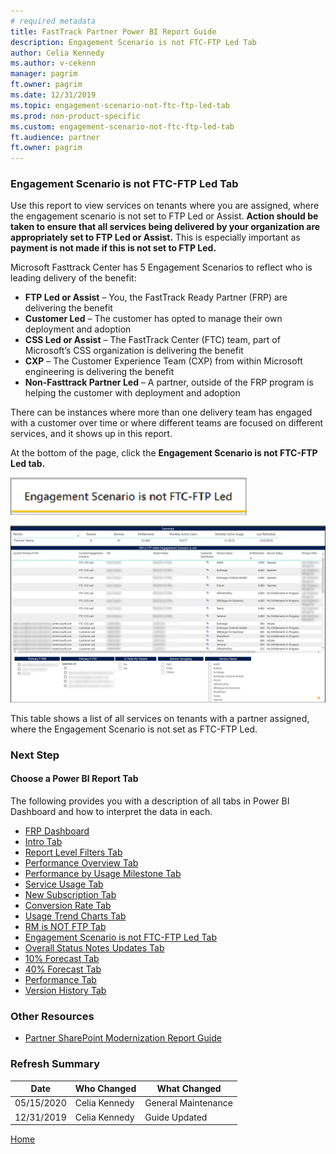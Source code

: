 ```yaml
---
# required metadata
title: FastTrack Partner Power BI Report Guide
description: Engagement Scenario is not FTC-FTP Led Tab
author: Celia Kennedy
ms.author: v-cekenn
manager: pagrim
ft.owner: pagrim
ms.date: 12/31/2019
ms.topic: engagement-scenario-not-ftc-ftp-led-tab
ms.prod: non-product-specific
ms.custom: engagement-scenario-not-ftc-ftp-led-tab
ft.audience: partner
ft.owner: pagrim
---
```


### Engagement Scenario is not FTC-FTP Led Tab

Use this report to view services on tenants where you are assigned, where the engagement scenario is not set to FTP Led or Assist. **Action should be taken to ensure that all services being delivered by your organization are appropriately set to FTP Led or Assist.** This is especially important as **payment is not made if this is not set to FTP Led.**

Microsoft Fasttrack Center has 5 Engagement Scenarios to reflect who is leading delivery of the benefit:

- **FTP Led or Assist** – You, the FastTrack Ready Partner (FRP) are delivering the benefit
- **Customer Led** – The customer has opted to manage their own deployment and adoption
- **CSS Led or Assist** – The FastTrack Center (FTC) team, part of Microsoft’s CSS organization is delivering the benefit 
- **CXP** – The Customer Experience Team (CXP) from within Microsoft engineering is delivering the benefit 
- **Non-Fasttrack Partner Led** – A partner, outside of the FRP program is helping the customer with deployment and adoption 

There can be instances where more than one delivery team has engaged with a customer over time or where different teams are focused on different services, and it shows up in this report. 

At the bottom of the page, click the **Engagement Scenario is not FTC-FTP Led tab.**

![engagement-scenario-not-ftc-ftp-led.png](media/power-bi-reporting-guide/engagement-scenario-not-ftc-ftp-led.png "Engagement Scenario not FTC-FTP led")

![summary-report-f.png](media/power-bi-reporting-guide/summary-report-f.png "Summary Report")

This table shows a list of all services on tenants with a partner assigned, where the Engagement Scenario is not set as FTC-FTP Led.

### Next Step

#### Choose a Power BI Report Tab

The following provides you with a description of all tabs in Power BI Dashboard and how to interpret the data in each.

- [FRP Dashboard](frp-dashboard.md)
- [Intro Tab](intro-tab.md)
- [Report Level Filters Tab](report-level-filters-tab.md)
- [Performance Overview Tab](performance-overview-tab.md)
- [Performance by Usage Milestone Tab](performance-by-usage-milestone-tab.md)
- [Service Usage Tab](service-usage-tab.md)
- [New Subscription Tab](new-subscription-tab.md)
- [Conversion Rate Tab](conversion-rate-tab.md)
- [Usage Trend Charts Tab](usage-trend-charts-tab.md)
- [RM is NOT FTP Tab](rm-not-ftp-tab.md)
- [Engagement Scenario is not FTC-FTP Led Tab](engagement-scenario-not-ftc-ftp-led-tab.md)
- [Overall Status Notes Updates Tab](overall-status-notes-updates-tab.md)
- [10% Forecast Tab](10-percent-forecast-tab.md)
- [40% Forecast Tab](40-percent-forecast-tab.md)
- [Performance Tab](performance-tab.md)
- [Version History Tab](version-history-tab.md)

### Other Resources

- [Partner SharePoint Modernization Report Guide](partner-sharepoint-modernization-report-guide.md)

### Refresh Summary

|Date|Who Changed|What Changed|
|---------|---------------|----------------------------|
|05/15/2020| Celia Kennedy| General Maintenance|
|12/31/2019| Celia Kennedy| Guide Updated|

[Home](http://partner-docs.microsoft.com)
